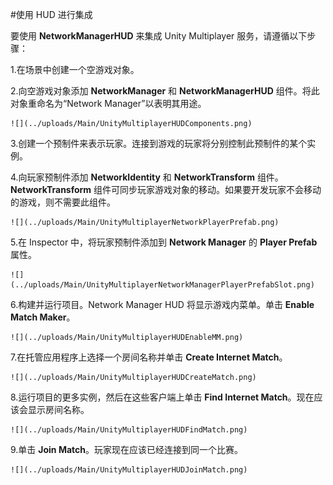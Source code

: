 #使用 HUD 进行集成

要使用 __NetworkManagerHUD__ 来集成 Unity Multiplayer 服务，请遵循以下步骤：

1.在场景中创建一个空游戏对象。

2.向空游戏对象添加 __NetworkManager__ 和 __NetworkManagerHUD__ 组件。将此对象重命名为“Network Manager”以表明其用途。

    ![](../uploads/Main/UnityMultiplayerHUDComponents.png) 

3.创建一个预制件来表示玩家。连接到游戏的玩家将分别控制此预制件的某个实例。

4.向玩家预制件添加 __NetworkIdentity__ 和 __NetworkTransform__ 组件。__NetworkTransform__ 组件可同步玩家游戏对象的移动。如果要开发玩家不会移动的游戏，则不需要此组件。

    ![](../uploads/Main/UnityMultiplayerNetworkPlayerPrefab.png) 

5.在 Inspector 中，将玩家预制件添加到 __Network Manager__ 的 __Player Prefab__ 属性。

    ![](../uploads/Main/UnityMultiplayerNetworkManagerPlayerPrefabSlot.png) 

6.构建并运行项目。Network Manager HUD 将显示游戏内菜单。单击 __Enable Match Maker__。

    ![](../uploads/Main/UnityMultiplayerHUDEnableMM.png) 

7.在托管应用程序上选择一个房间名称并单击 __Create Internet Match__。

    ![](../uploads/Main/UnityMultiplayerHUDCreateMatch.png) 

8.运行项目的更多实例，然后在这些客户端上单击 __Find Internet Match__。现在应该会显示房间名称。

    ![](../uploads/Main/UnityMultiplayerHUDFindMatch.png) 

9.单击 __Join Match__。玩家现在应该已经连接到同一个比赛。

    ![](../uploads/Main/UnityMultiplayerHUDJoinMatch.png) 







